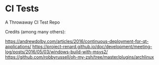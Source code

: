 # CI Tests

A Throwaway CI Test Repo

Credits (among many others):

https://andrewdolby.com/articles/2016/continuous-deployment-for-qt-applications/
https://project-renard.github.io/doc/development/meeting-log/posts/2016/05/03/windows-build-with-msys2/
https://github.com/robbyrussell/oh-my-zsh/tree/master/plugins/archlinux
